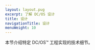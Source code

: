 ```yaml
---
layout: layout.pug
excerpt: 了解 DC/OS 设计
title: 设计
navigationTitle: 设计
menuWeight: 10
---
```


本节介绍特定 DC/OS&trade; 工程实现的技术细节。
